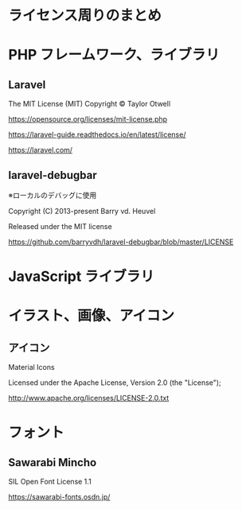 # ライセンス周りのまとめ

# PHP フレームワーク、ライブラリ

## Laravel

The MIT License (MIT) Copyright © Taylor Otwell

https://opensource.org/licenses/mit-license.php

https://laravel-guide.readthedocs.io/en/latest/license/

https://laravel.com/

## laravel-debugbar

※ローカルのデバッグに使用

Copyright (C) 2013-present Barry vd. Heuvel

Released under the MIT license

https://github.com/barryvdh/laravel-debugbar/blob/master/LICENSE

# JavaScript ライブラリ

# イラスト、画像、アイコン

## アイコン

Material Icons

Licensed under the Apache License, Version 2.0 (the "License");

http://www.apache.org/licenses/LICENSE-2.0.txt

# フォント

## Sawarabi Mincho

SIL Open Font License 1.1

https://sawarabi-fonts.osdn.jp/

